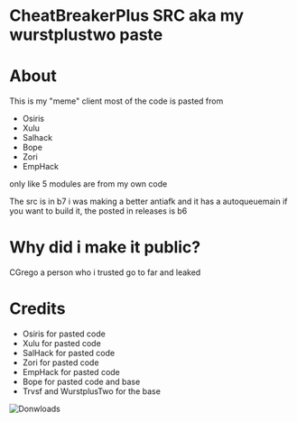 # CheatBreakerPlus SRC aka my wurstplustwo paste
# About
This is my "meme" client 
most of the code is pasted from 
- Osiris
- Xulu
- Salhack
- Bope
- Zori
- EmpHack

only like 5 modules are from my own code 

The src is in b7 i was making a better antiafk and it has a autoqueuemain if you want to build it, the posted in releases is b6


# Why did i make it public?

CGrego a person who i trusted go to far and leaked 

# Credits

- Osiris for pasted code
- Xulu for pasted code
- SalHack for pasted code
- Zori for pasted code
- EmpHack for pasted code
- Bope for pasted code and base
- Trvsf and WurstplusTwo for the base

![Donwloads](https://img.shields.io/github/downloads/WarriorCrystal/CheatBreakerPlus-src/total)

 
